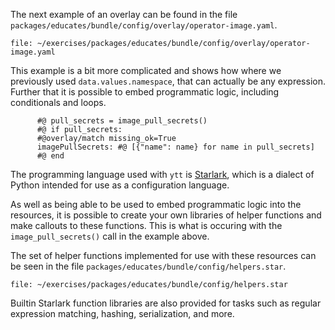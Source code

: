 The next example of an overlay can be found in the file
``packages/educates/bundle/config/overlay/operator-image.yaml``.

```editor:open-file
file: ~/exercises/packages/educates/bundle/config/overlay/operator-image.yaml
```

This example is a bit more complicated and shows how where we previously
used ``data.values.namespace``, that can actually be any expression. Further
that it is possible to embed programmatic logic, including conditionals
and loops.

```
      #@ pull_secrets = image_pull_secrets()
      #@ if pull_secrets:
      #@overlay/match missing_ok=True
      imagePullSecrets: #@ [{"name": name} for name in pull_secrets]
      #@ end
```

The programming language used with ``ytt`` is
[Starlark](https://github.com/google/starlark-go), which is a dialect of
Python intended for use as a configuration language.

As well as being able to be used to embed programmatic logic into the
resources, it is possible to create your own libraries of helper functions
and make callouts to these functions. This is what is occuring with the
``image_pull_secrets()`` call in the example above.

The set of helper functions implemented for use with these resources can be
seen in the file ``packages/educates/bundle/config/helpers.star``.

```editor:open-file
file: ~/exercises/packages/educates/bundle/config/helpers.star
```

Builtin Starlark function libraries are also provided for tasks such as
regular expression matching, hashing, serialization, and more.
